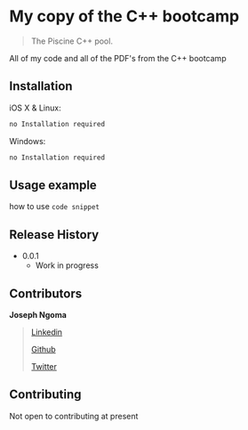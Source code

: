 # My copy of the C++ bootcamp

> The Piscine C++ pool.

All of my code and all of the PDF's from the C++ bootcamp

## Installation

iOS X & Linux:

```sh
no Installation required
```

Windows:

```sh
no Installation required
```

## Usage example

how to use
``code snippet``

## Release History

* 0.0.1
    * Work in progress

## Contributors

**Joseph Ngoma**
>[Linkedin](https://www.linkedin.com/in/joseph-ngoma-03189214b/)
>
>[Github](https://github.com/Kid-Seven-7)
>
>[Twitter](https://twitter.com/mr_joey0707)
>

## Contributing

Not open to contributing at present

